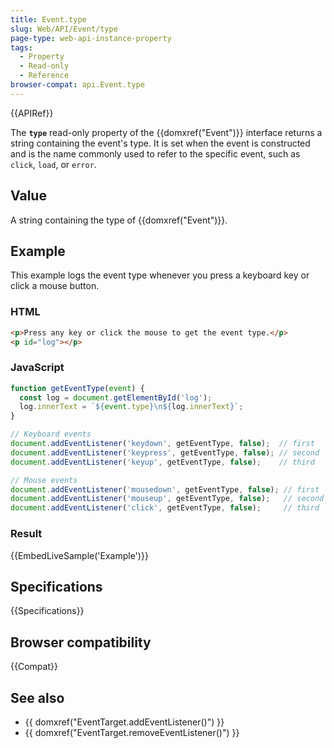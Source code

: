 ```yaml
---
title: Event.type
slug: Web/API/Event/type
page-type: web-api-instance-property
tags:
  - Property
  - Read-only
  - Reference
browser-compat: api.Event.type
---
```

{{APIRef}}

The **`type`** read-only property of the {{domxref("Event")}}
interface returns a string containing the event's type. It is set when the event is
constructed and is the name commonly used to refer to the specific event, such as
`click`, `load`, or `error`.

## Value

A string containing the type of {{domxref("Event")}}.

## Example

This example logs the event type whenever you press a keyboard key or click a mouse
button.

### HTML

```html
<p>Press any key or click the mouse to get the event type.</p>
<p id="log"></p>
```

### JavaScript

```js
function getEventType(event) {
  const log = document.getElementById('log');
  log.innerText = `${event.type}\n${log.innerText}`;
}

// Keyboard events
document.addEventListener('keydown', getEventType, false);  // first
document.addEventListener('keypress', getEventType, false); // second
document.addEventListener('keyup', getEventType, false);    // third

// Mouse events
document.addEventListener('mousedown', getEventType, false); // first
document.addEventListener('mouseup', getEventType, false);   // second
document.addEventListener('click', getEventType, false);     // third
```

### Result

{{EmbedLiveSample('Example')}}

## Specifications

{{Specifications}}

## Browser compatibility

{{Compat}}

## See also

- {{ domxref("EventTarget.addEventListener()") }}
- {{ domxref("EventTarget.removeEventListener()") }}

